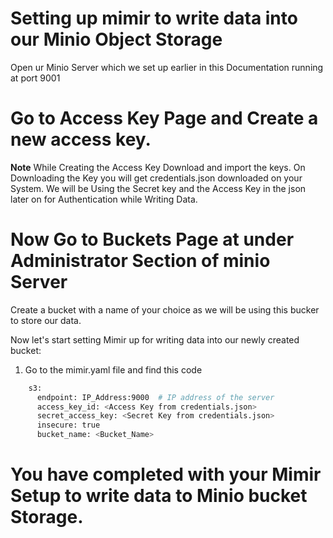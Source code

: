 # Setting up mimir to write data into our Minio Object Storage

Open ur Minio Server which we set up earlier in this Documentation running at port 9001

# Go to Access Key Page and Create a new access key.

**Note** While Creating the Access Key Download and import the keys.
On Downloading the Key you will get credentials.json downloaded on your System.
We will be Using the Secret key and the Access Key in the json later on for Authentication while Writing Data.

# Now Go to Buckets Page at under Administrator Section of minio Server

Create a bucket with a name of your choice as we will be using this bucker to store our data.

Now let's start setting Mimir up for writing data into our newly created bucket:

1. Go to the mimir.yaml file and find this code

```bash
    s3:
      endpoint: IP_Address:9000  # IP address of the server
      access_key_id: <Access Key from credentials.json>
      secret_access_key: <Secret Key from credentials.json>
      insecure: true
      bucket_name: <Bucket_Name>
```

# You have completed with your Mimir Setup to write data to Minio bucket Storage.


